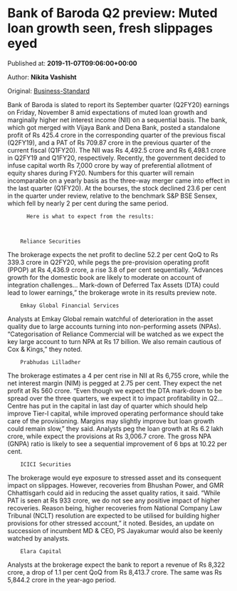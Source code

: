 
# Bank of Baroda Q2 preview: Muted loan growth seen, fresh slippages eyed

Published at: **2019-11-07T09:06:00+00:00**

Author: **Nikita Vashisht**

Original: [Business-Standard](https://www.business-standard.com/article/companies/bank-of-baroda-q2-preview-muted-loan-growth-seen-fresh-slippages-eyed-119110700741_1.html)

Bank of Baroda is slated to report its September quarter (Q2FY20) earnings on Friday, November 8 amid expectations of muted loan growth and marginally higher net interest income (NII) on a sequential basis.
The bank, which got merged with Vijaya Bank and Dena Bank, posted a standalone profit of Rs 425.4 crore in the corresponding quarter of the previous fiscal (Q2FY19), and a PAT of Rs 709.87 crore in the previous quarter of the current fiscal (Q1FY20). The NII was Rs 4,492.5 crore and Rs 6,498.1 crore in Q2FY19 and Q1FY20, respectively. Recently, the government decided to infuse capital worth Rs 7,000 crore by way of preferential allotment of equity shares during FY20.
Numbers for this quarter will remain incomparable on a yearly basis as the three-way merger came into effect in the last quarter (Q1FY20).
At the bourses, the stock declined 23.6 per cent in the quarter under review, relative to the benchmark S&P BSE Sensex, which fell by nearly 2 per cent during the same period.

        
          Here is what to expect from the results:
        
      

        Reliance Securities
      
The brokerage expects the net profit to decline 52.2 per cent QoQ to Rs 339.3 crore in Q2FY20, while pegs the pre-provision operating profit (PPOP) at Rs 4,436.9 crore, a rise 3.8 of per cent sequentially.
“Advances growth for the domestic book are likely to moderate on account of integration challenges… Mark-down of Deferred Tax Assets (DTA) could lead to lower earnings,” the brokerage wrote in its results preview note.

        Emkay Global Financial Services
      
Analysts at Emkay Global remain watchful of deterioration in the asset quality due to large accounts turning into non-performing assets (NPAs).
“Categorisation of Reliance Commercial will be watched as we expect the key large account to turn NPA at Rs 17 billion. We also remain cautious of Cox & Kings,” they noted.

        Prabhudas Lilladher
      
The brokerage estimates a 4 per cent rise in NII at Rs 6,755 crore, while the net interest margin (NIM) is pegged at 2.75 per cent. They expect the net profit at Rs 560 crore.
“Even though we expect the DTA mark-down to be spread over the three quarters, we expect it to impact profitability in Q2… Centre has put in the capital in last day of quarter which should help improve Tier-I capital, while improved operating performance should take care of the provisioning. Margins may slightly improve but loan growth could remain slow,” they said.
Analysts peg the loan growth at Rs 6.2 lakh crore, while expect the provisions at Rs 3,006.7 crore. The gross NPA (GNPA) ratio is likely to see a sequential improvement of 6 bps at 10.22 per cent.

        ICICI Securities
      
The brokerage would eye exposure to stressed asset and its consequent impact on slippages. However, recoveries from Bhushan Power, and GMR Chhattisgarh could aid in reducing the asset quality ratios, it said.
“While PAT is seen at Rs 933 crore, we do not see any positive impact of higher recoveries. Reason being, higher recoveries from National Company Law Tribunal (NCLT) resolution are expected to be utilised for building higher provisions for other stressed account,” it noted.
Besides, an update on succession of incumbent MD & CEO, PS Jayakumar would also be keenly watched by analysts.

        Elara Capital
      
Analysts at the brokerage expect the bank to report a revenue of Rs 8,322 crore, a drop of 1.1 per cent QoQ from Rs 8,413.7 crore. The same was Rs 5,844.2 crore in the year-ago period.
